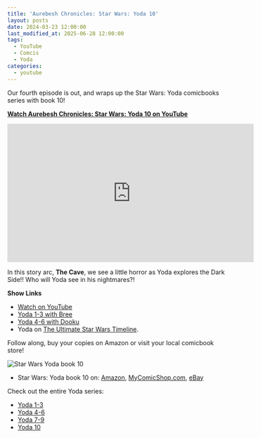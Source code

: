 ```yaml
---
title: 'Aurebesh Chronicles: Star Wars: Yoda 10'
layout: posts
date: 2024-03-23 12:00:00
last_modified_at: 2025-06-28 12:00:00
tags:
  - YouTube
  - Comcis
  - Yoda
categories:
  - youtube
---
```


Our fourth episode is out, and wraps up the Star Wars: Yoda comicbooks series with book 10!

**[Watch Aurebesh Chronicles: Star Wars: Yoda 10  on YouTube](https://youtu.be/tUUq5x-Xhyk)**

<iframe width="560" height="315" src="https://www.youtube.com/embed/tUUq5x-Xhyk?si=i52yfieHOhQRSX4E" title="YouTube video player" frameborder="0" allow="accelerometer; autoplay; clipboard-write; encrypted-media; gyroscope; picture-in-picture; web-share" referrerpolicy="strict-origin-when-cross-origin" allowfullscreen></iframe>

In this story arc, **The Cave**, we see a little horror as Yoda explores the Dark Side!! Who will Yoda see in his nightmares?!

**Show Links**
* [Watch on YouTube](https://youtu.be/tUUq5x-Xhyk)
* <a href="/2023/10/12/aurebesh-chronicles-star-wars-yoda-1-3.html">Yoda 1-3 with Bree</a>
* <a href="/2023/10/23/aurebesh-chronicles-star-wars-yoda-4-6.html">Yoda 4-6 with Dooku</a>
* Yoda on [The Ultimate Star Wars Timeline](https://timeline.starwars.guide/character/Yoda?year=0).

Follow along, buy your copies on Amazon or visit your local comicbook store!

<img src="{{'comics/star wars yoda/star_wars_yoda10.jpg' | relative_url }}" class="comicbook" alt="Star Wars Yoda book 10" />

* Star Wars: Yoda book 10 on:
<a href="https://amzn.to/493mfvy" target="_blank">Amazon</a>,
<a href="https://www.mycomicshop.com/search?TID=57126621&AffID=2026649P01" target="_blank">MyComicShop.com</a>,
<a href="https://ebay.us/l6Xkm0" target="_blank">eBay</a>

Check out the entire Yoda series:
* <a href="/2023/10/12/aurebesh-chronicles-star-wars-yoda-1-3.html">Yoda 1-3</a>
* <a href="/2023/10/23/aurebesh-chronicles-star-wars-yoda-4-6.html">Yoda 4-6</a>
* <a href="/2023/12/16/aurebesh-chronicles-star-wars-yoda-7-9.html">Yoda 7-9</a>
* <a href="/2024/03/23/aurebesh-chronicles-star-wars-yoda-10.html">Yoda 10</a>
